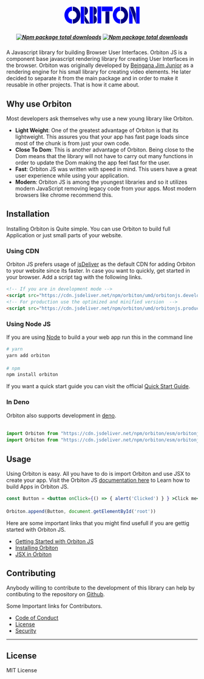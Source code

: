 # <div align="center"> <img src="branding/logo.png" style="align-items:center;" ></div>
##### <div align="center"> [![Npm package total downloads](https://flat.badgen.net/npm/license/orbiton)](https://npmjs.com/package/orbiton) [![Npm package total downloads](https://flat.badgen.net/npm/dt/orbiton)](https://npmjs.com/package/orbiton) </div>
A Javascript library for building Browser User Interfaces.
Orbiton JS is a component base javascript rendering library for creating User Interfaces in the browser. 
Orbiton was originally developed by [Beingana Jim Junior](https://twitter.com/jimjuniorb) as a rendering engine for his small library for creating video elements. He later decided to separate it from the main package and in order to make it reusable in other projects. That is how it came about.

## Why use Orbiton

Most developers ask themselves why use a new young library like Orbiton.
- __Light Weight__: One of the greatest advantage of Orbiton is that its lightweight. This assures you that your app has fast page loads since most of the chunk is from just your own code.
- __Close To Dom__: This is another advantage of Orbiton. Being close to the Dom means that the library will not have to carry out many functions in order to update the Dom making the app feel fast for the user.
- __Fast__: Orbiton JS was written with speed in mind. This users have a great user experience while using your application.
- __Modern__: Orbiton JS is among the youngest libraries and so it utilizes modern JavaScript removing legacy code from your apps. Most modern browsers like chrome recommend this.

## Installation

Installing Orbiton is Quite simple. You can use Orbiton to build full Application or just small parts of your website.

### Using CDN
Orbiton JS prefers usage of [jsDeliver](https://jsdeliver.com) as the default CDN for adding Orbiton to your website since its faster. In case you want to quickly, get started in your browser. Add a script tag with the following links.
```html
<!-- If you are in development mode -->
<script src="https://cdn.jsdeliver.net/npm/orbiton/umd/orbitonjs.development.js" crossorigin></script>
<!-- For production use the optimized and minified version  -->
<script src="https://cdn.jsdeliver.net/npm/orbiton/umd/orbitonjs.production.min.js" crossorigin></script>
```
### Using Node JS

If you are using [Node](https://nodejs.org) to build a your web app run this in the command line

```bash
# yarn
yarn add orbiton

# npm
npm install orbiton
```
If you want a quick start guide you can visit the official [Quick Start Guide](https://orbiton.js.org/docs/getting-started/quick-start).

### In Deno
Orbiton also supports development in [deno](https://deno.land).

```js

import Orbiton from "https://cdn.jsdeliver.net/npm/orbiton/esm/orbitonjs.development.js"
import Orbiton from "https://cdn.jsdeliver.net/npm/orbiton/esm/orbitonjs.development.js"
```


## Usage
Using Orbiton is easy. All you have to do is import Orbiton and use JSX to create your app. Visit the Orbiton JS [documentation here](https://orbiton.js.org) to Learn how to build Apps in Orbiton JS.

```jsx
const Button = <button onClick={() => { alert('Clicked') } } >Click me</button>

Orbiton.append(Button, document.getElementById('root'))
```

Here are some important links that you might find usefull if you are gettig started with Orbiton JS.
- [Getting Started with Orbiton JS](https://orbiton.js.org/docs/getting-started/quick-start)
- [Installing Orbiton](https://orbiton.js.org/docs/getting-started/installation)
- [JSX in Orbiton](https://orbiton.js.org/docs/how-to-guides/jsx-in-orbiton)


## Contributing

Anybody willing to contribute to the development of this library can help by contibuting to the repository on [Github](https://github.com/orbitonjs/orbiton).

Some Important links for Contributors.
- [Code of Conduct](./CODE_OF_CONDUCT.md)
- [License](./LICENSE)
- [Security](./SECURITY.md)

---

## License

MIT License
